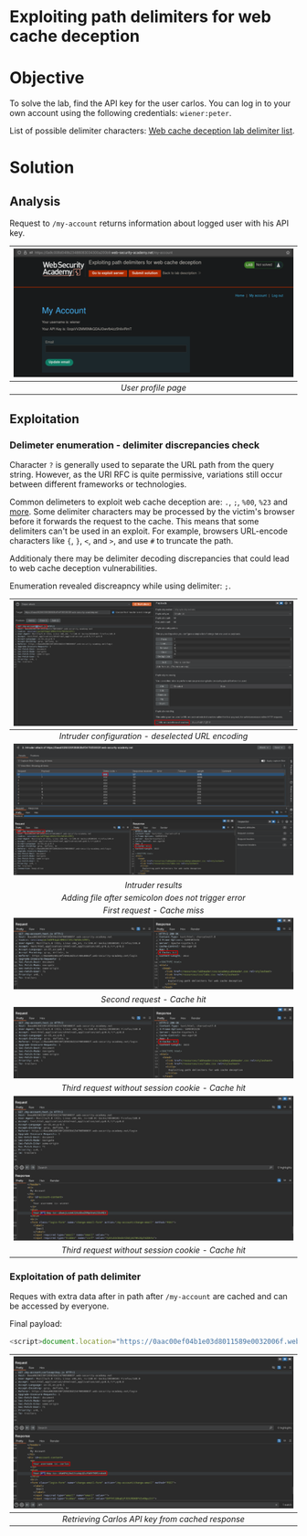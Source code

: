 # Exploiting path delimiters for web cache deception
# Objective
To solve the lab, find the API key for the user carlos. You can log in to your own account using the following credentials: `wiener:peter`.

List of possible delimiter characters: [Web cache deception lab delimiter list](https://portswigger.net/web-security/web-cache-deception/wcd-lab-delimiter-list). 

# Solution
## Analysis
Request to `/my-account` returns information about logged user with his API key.

|![](Images/image-9.png)|
|:--:| 
| *User profile page* |

## Exploitation
### Delimeter enumeration - delimiter discrepancies check
Character `?` is generally used to separate the URL path from the query string. However, as the URI RFC is quite permissive, variations still occur between different frameworks or technologies.

Common delimeters to exploit web cache deception are: `.`, `;`, `%00`, `%23` and [more](https://portswigger.net/web-security/web-cache-deception/wcd-lab-delimiter-list). Some delimiter characters may be processed by the victim's browser before it forwards the request to the cache. This means that some delimiters can't be used in an exploit. For example, browsers URL-encode characters like `{`, `}`, `<`, and `>`, and use `#` to truncate the path. 

Additionaly there may be delimiter decoding discrepancies that could lead to web cache deception vulnerabilities.

Enumeration revealed discreapncy while using delimiter: `;`.

|![](Images/image-10.png)|
|:--:| 
| *Intruder configuration - deselected URL encoding* |
|![](Images/image-11.png)|
| *Intruder results* |
| *Adding file after semicolon does not trigger error* |
| *First request - Cache miss* |
|![](Images/image-12.png)|
| *Second request - Cache hit* |
|![](Images/image-13.png)|
| *Third request without session cookie - Cache hit* |
|![](Images/image-14.png)|
| *Third request without session cookie - Cache hit* |

### Exploitation of path delimiter
Reques with extra data after in path after `/my-account` are cached and can be accessed by everyone.

Final payload:
```js
<script>document.location="https://0aac00ef04b1e03d8011589e0032006f.web-security-academy.net/my-account;carlosapikey.js"</script>
```

|![](Images/image-15.png)|
|:--:| 
| *Retrieving Carlos API key from cached response* |